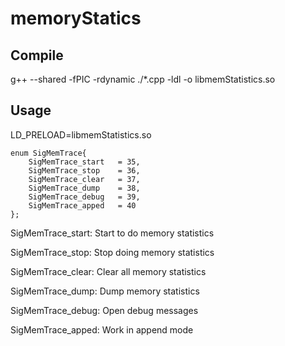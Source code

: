# memoryStatics

## Compile

g++ --shared -fPIC -rdynamic ./*.cpp  -ldl  -o libmemStatistics.so

## Usage

LD_PRELOAD=libmemStatistics.so

```
enum SigMemTrace{
    SigMemTrace_start   = 35,
    SigMemTrace_stop    = 36,
    SigMemTrace_clear   = 37,
    SigMemTrace_dump    = 38,
    SigMemTrace_debug   = 39,
    SigMemTrace_apped   = 40
};
```

SigMemTrace_start: Start to do memory statistics

SigMemTrace_stop: Stop doing memory statistics

SigMemTrace_clear: Clear all memory statistics

SigMemTrace_dump: Dump memory statistics

SigMemTrace_debug: Open debug messages

SigMemTrace_apped: Work in append mode
